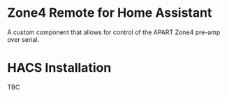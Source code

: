 # Zone4 Remote for Home Assistant
A custom component that allows for control of the APART Zone4 pre-amp over serial.

# HACS Installation
TBC

